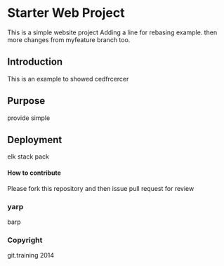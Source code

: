# Starter Web Project

This is a simple website project
Adding a line for rebasing example.
then more changes from myfeature branch too.


## Introduction

This is an example to showed cedfrcercer

## Purpose

provide simple

## Deployment

elk stack pack 

#### How to contribute

Please fork this repository and then issue pull request for review

### yarp
barp

### Copyright
git.training 2014
